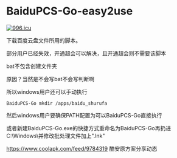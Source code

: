 # BaiduPCS-Go-easy2use

[![996.icu](https://img.shields.io/badge/link-996.icu-red.svg)](https://996.icu)

下载百度云盘文件所用的脚本。

部分用户已经失效，开通超会可以解决，且开通超会则不需要该脚本

bat不包含创建文件夹

原因？当然是不会写bat不会写判断啊

所以windows用户还可以手动执行

```
BaiduPCS-Go mkdir /apps/baidu_shurufa
```

然后windows用户要确保PATH配置为可以BaiduPCS-Go直接执行

或者新建BaiduPCS-Go.exe的快捷方式重命名为BaiduPCS-Go再扔进C:\Windows\并修改批处理文件加上".lnk"

https://www.coolapk.com/feed/9784319 酷安原方案分享动态


